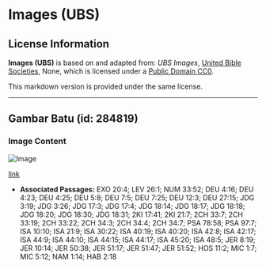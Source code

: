 # Images (UBS)

## License Information

**Images (UBS)** is based on and adapted from: _UBS Images_, [United Bible Societies](https://unitedbiblesocieties.org/), None, which is licensed under a [Public Domain CC0](https://creativecommons.org/public-domain/cc0/).

This markdown version is provided under the same license.



--------------------------------

## Gambar Batu (id: 284819)

### Image Content

![Image](https://cdn.aquifer.bible/aquifer-content/resources/Media/WEB-0463_stone_image.jpg)

[link](https://cdn.aquifer.bible/aquifer-content/resources/Media/WEB-0463_stone_image.jpg)

* **Associated Passages:** EXO 20:4; LEV 26:1; NUM 33:52; DEU 4:16; DEU 4:23; DEU 4:25; DEU 5:8; DEU 7:5; DEU 7:25; DEU 12:3; DEU 27:15; JDG 3:19; JDG 3:26; JDG 17:3; JDG 17:4; JDG 18:14; JDG 18:17; JDG 18:18; JDG 18:20; JDG 18:30; JDG 18:31; 2KI 17:41; 2KI 21:7; 2CH 33:7; 2CH 33:19; 2CH 33:22; 2CH 34:3; 2CH 34:4; 2CH 34:7; PSA 78:58; PSA 97:7; ISA 10:10; ISA 21:9; ISA 30:22; ISA 40:19; ISA 40:20; ISA 42:8; ISA 42:17; ISA 44:9; ISA 44:10; ISA 44:15; ISA 44:17; ISA 45:20; ISA 48:5; JER 8:19; JER 10:14; JER 50:38; JER 51:17; JER 51:47; JER 51:52; HOS 11:2; MIC 1:7; MIC 5:12; NAM 1:14; HAB 2:18

